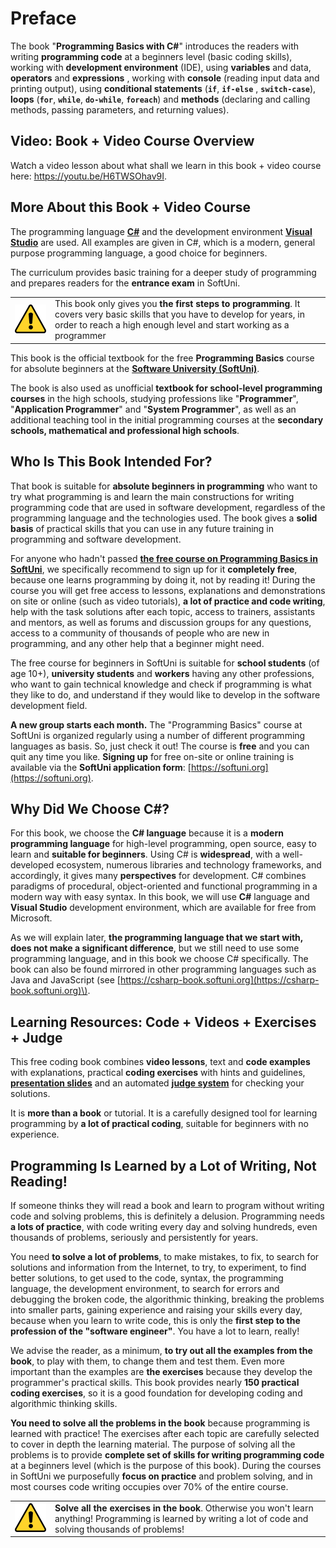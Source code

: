 # Preface

The book "**Programming Basics with C#**" introduces the readers with writing **programming code** at a beginners level (basic coding skills), working with **development environment** (IDE), using **variables** and data, **operators** and **expressions** , working with **console** (reading input data and printing output), using **conditional statements** (**`if`**, **`if-else`** , **`switch-case`**), **loops** (**`for`**, **`while`**, **`do-while`**, **`foreach`**) and **methods** (declaring and calling methods, passing parameters, and returning values).

## Video: Book + Video Course Overview

Watch a video lesson about what shall we learn in this book + video course here: https://youtu.be/H6TWSOhav9I.

## More About this Book + Video Course

The programming language **[C#](https://en.wikipedia.org/wiki/C_Sharp_\(programming_language\))** and the development environment **[Visual Studio](https://visualstudio.microsoft.com)** are used. All examples are given in C#, which is a modern, general purpose programming language, a good choice for beginners.

The curriculum provides basic training for a deeper study of programming and prepares readers for the **entrance exam** in SoftUni.

<table><tr><td><img src="/assets/alert-icon.png" style="max-width:50px" /></td>
<td>This book only gives you  <b> the first steps to programming</b>. It covers very basic skills that you have to develop for years, in order to reach a high enough level and start working as a programmer</td></tr></table>

This book is the official textbook for the free **Programming Basics** course for absolute beginners at the [**Software University (SoftUni)**](https://softuni.org).

The book is also used as unofficial **textbook for school-level programming courses** in the high schools, studying professions like "**Programmer**", "**Application Programmer**" and "**System Programmer**", as well as an additional teaching tool in the initial programming courses at the **secondary schools, mathematical and professional high schools**.

## Who Is This Book Intended For?

That book is suitable for **absolute beginners in programming** who want to try what programming is and learn the main constructions for writing programming code that are used in software development, regardless of the programming language and the technologies used. The book gives a **solid basis** of practical skills that you can use in any future training in programming and software development.

For anyone who hadn't passed [**the free course on Programming Basics in SoftUni**](https://softuni.org), we specifically recommend to sign up for it **completely free**, because one learns programming by doing it, not by reading it! During the course you will get free access to lessons, explanations and demonstrations on site or online \(such as video tutorials\), **a lot of practice and code writing**, help with the task solutions after each topic, access to trainers, assistants and mentors, as well as forums and discussion groups for any questions, access to a community of thousands of people who are new in programming, and any other help that a beginner might need.

The free course for beginners in SoftUni is suitable for **school students** (of age 10+), **university students** and **workers** having any other professions, who want to gain technical knowledge and check if programming is what they like to do, and understand if they would like to develop in the software development field.

**A new group starts each month.** The "Programming Basics" course at SoftUni is organized regularly using a number of different programming languages as basis. So, just check it out! The course is **free** and you can quit any time you like. **Signing up** for free on-site or online training is available via the **SoftUni application form**: [https://softuni.org](https://softuni.org).

## Why Did We Choose C\#?

For this book, we choose the **C\# language** because it is a **modern programming language** for high-level programming, open source, easy to learn and **suitable for beginners**. Using C\# is **widespread**, with a well-developed ecosystem, numerous libraries and technology frameworks, and accordingly, it gives many **perspectives** for development. C\# combines paradigms of procedural, object-oriented and functional programming in a modern way with easy syntax. In this book, we will use **C\#** language and **Visual Studio** development environment, which are available for free from Microsoft.

As we will explain later, **the programming language that we start with, does not make a significant difference**, but we still need to use some programming language, and in this book we choose C\# specifically. The book can also be found mirrored in other programming languages such as Java and JavaScript \(see [https://csharp-book.softuni.org](https://csharp-book.softuni.org)\).

## Learning Resources: Code + Videos + Exercises + Judge

This free coding book combines **video lessons**, text and **code examples** with explanations, practical **coding exercises** with hints and guidelines, **[presentation slides](https://github.com/SoftUni/Programming-Basics-Resources/tree/master/Presentation-Slides-CSharp-EN)** and an automated **[judge system](https://judge.softuni.org)** for checking your solutions.

It is **more than a book** or tutorial. It is a carefully designed tool for learning programming by **a lot of practical coding**, suitable for beginners with no experience.

## Programming Is Learned by a Lot of Writing, Not Reading!

If someone thinks they will read a book and learn to program without writing code and solving problems, this is definitely a delusion. Programming needs **a lots of practice**, with code writing every day and solving hundreds, even thousands of problems, seriously and persistently for years.

You need **to solve a lot of problems**, to make mistakes, to fix, to search for solutions and information from the Internet, to try, to experiment, to find better solutions, to get used to the code, syntax, the programming language, the development environment, to search for errors and debugging the broken code, the algorithmic thinking, breaking the problems into smaller parts, gaining experience and raising your skills every day, because when you learn to write code, this is only the **first step to the profession of the "software engineer"**. You have a lot to learn, really!

We advise the reader, as a minimum, **to try out all the examples from the book**, to play with them, to change them and test them. Even more important than the examples are **the exercises** because they develop the programmer's practical skills. This book provides nearly **150 practical coding exercises**, so it is a good foundation for developing coding and algorithmic thinking skills.

**You need to solve all the problems in the book** because programming is learned with practice! The exercises after each topic are carefully selected to cover in depth the learning material. The purpose of solving all the problems is to provide **complete set of skills for writing programming code** at a beginners level (which is the purpose of this book). During the courses in SoftUni we purposefully **focus on practice** and problem solving, and in most courses code writing occupies over 70% of the entire course.

<table><tr><td><img src="/assets/alert-icon.png" style="max-width:50px" /></td>
<td><b>Solve all the exercises in the book</b>. Otherwise you won't learn anything! Programming is learned by writing a lot of code and solving thousands of problems!</td>
</tr></table>
